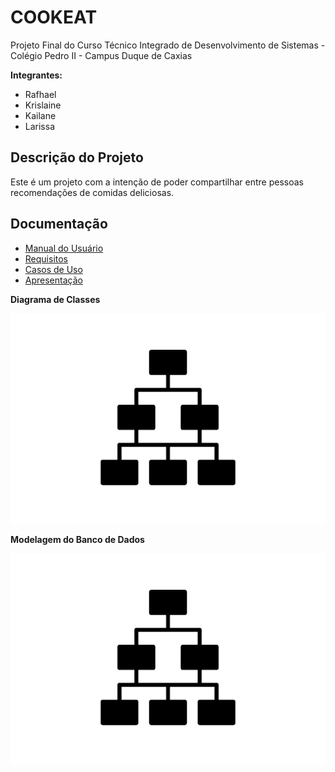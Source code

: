# COOKEAT

Projeto Final do Curso Técnico Integrado de Desenvolvimento de Sistemas - Colégio Pedro II - Campus Duque de Caxias

**Integrantes:**
 - Rafhael 
 - Krislaine
 - Kailane
 - Larissa

 ## Descrição do Projeto

  Este é um projeto com a intenção de poder compartilhar entre pessoas recomendações de comidas deliciosas.

## Documentação

- [Manual do Usuário](manual.md)
- [Requisitos](requisitos.md)
- [Casos de Uso](casos-de-uso.md)
- [Apresentação](apresentacao.pdf)

**Diagrama de Classes**

![Diagrama de Classes](diagrama-exemplo.png)

**Modelagem do Banco de Dados**

![Diagrama de Banco de Dados](diagrama-exemplo.png)
